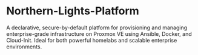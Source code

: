 # Northern-Lights-Platform
A declarative, secure-by-default platform for provisioning and managing enterprise-grade infrastructure on Proxmox VE using Ansible, Docker, and Cloud-Init. Ideal for both powerful homelabs and scalable enterprise environments.
